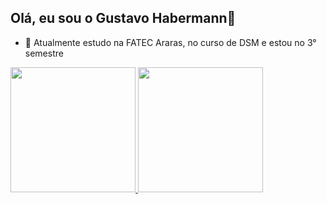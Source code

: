 ## Olá, eu sou o Gustavo Habermann👋

- 🌱 Atualmente estudo na FATEC Araras, no curso de DSM e estou no 3° semestre

<div>
  <a href="https://github.com/gustavofhabermann">
  <img height="200em" src="https://github-readme-stats.vercel.app/api?username=gustavofhabermann&show_icons=true&theme=dark&include_all_commits=true&count_private=true"/>
  <img height="200em" src="https://github-readme-stats.vercel.app/api/top-langs/?username=gustavofhabermann&layout=compact&langs_cout=16&theme=dark"/>
</div>
